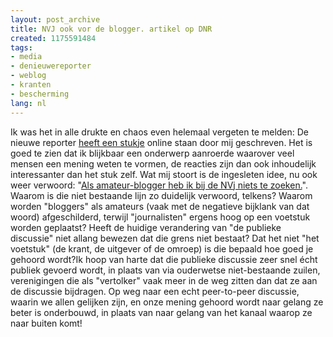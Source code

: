 ```yaml
---
layout: post_archive
title: NVJ ook vor de blogger. artikel op DNR
created: 1175591484
tags:
- media
- denieuwereporter
- weblog
- kranten
- bescherming
lang: nl
---
```

Ik was het in alle drukte en chaos even helemaal vergeten te melden: De nieuwe reporter [heeft een stukje](http://denieuwereporter.nl/?p=840) online staan door mij geschreven. Het is goed te zien dat ik blijkbaar een onderwerp aanroerde waarover veel mensen een mening weten te vormen, de reacties zijn dan ook inhoudelijk interessanter dan het stuk zelf. Wat mij stoort is de ingesleten idee, nu ook weer verwoord: "[Als amateur-blogger heb ik bij de NVj niets te zoeken.](http://denieuwereporter.nl/?p=840#comment-29989)". Waarom is die niet bestaande lijn zo duidelijk verwoord, telkens? Waarom worden "bloggers" als amateurs (vaak met  de negatieve bijklank van dat woord) afgeschilderd, terwijl "journalisten" ergens hoog op een voetstuk worden geplaatst? Heeft de huidige verandering van "de publieke discussie" niet allang bewezen dat die grens niet bestaat? Dat het niet "het voetstuk" (de krant, de uitgever of de omroep) is die bepaald hoe goed je gehoord wordt?Ik hoop van harte dat die publieke discussie zeer snel écht publiek gevoerd wordt, in plaats van via ouderwetse niet-bestaande zuilen, verenigingen die als "vertolker" vaak meer in de weg zitten dan dat ze aan de discussie bijdragen. Op weg naar een echt peer-to-peer discussie, waarin we allen gelijken zijn, en onze mening gehoord wordt naar gelang ze beter is onderbouwd, in plaats van naar gelang van het kanaal waarop ze naar buiten komt!
